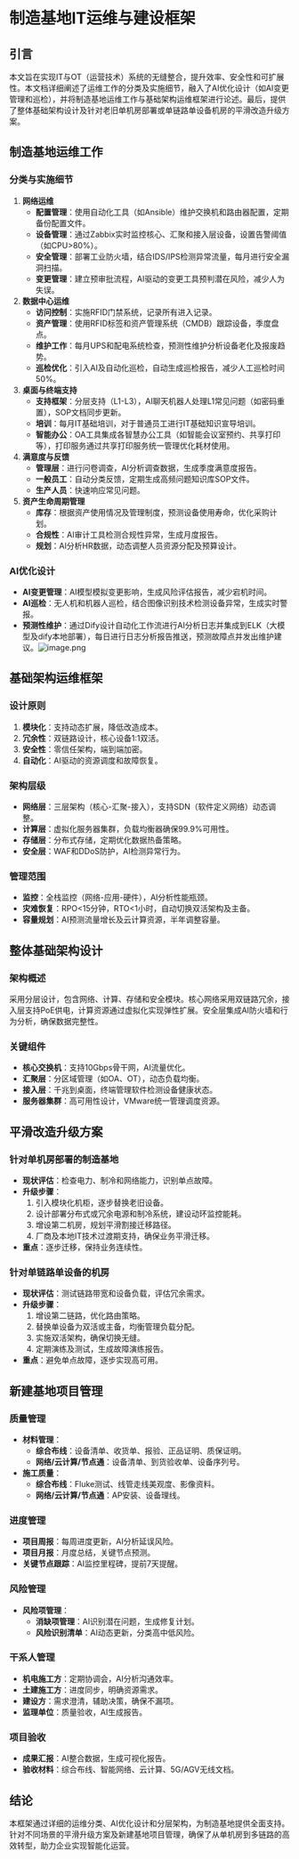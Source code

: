 # 制造基地IT运维与建设框架

## 引言

本文旨在实现IT与OT（运营技术）系统的无缝整合，提升效率、安全性和可扩展性。本文档详细阐述了运维工作的分类及实施细节，融入了AI优化设计（如AI变更管理和巡检），并将制造基地运维工作与基础架构运维框架进行论述。最后，提供了整体基础架构设计及针对老旧单机房部署或单链路单设备机房的平滑改造升级方案。

## 制造基地运维工作

### 分类与实施细节

1. **网络运维**
   * **配置管理**：使用自动化工具（如Ansible）维护交换机和路由器配置，定期备份配置文件。
   * **设备管理**：通过Zabbix实时监控核心、汇聚和接入层设备，设置告警阈值（如CPU>80%）。
   * **安全管理**：部署工业防火墙，结合IDS/IPS检测异常流量，每月进行安全漏洞扫描。
   * **变更管理**：建立预审批流程，AI驱动的变更工具预判潜在风险，减少人为失误。
2. **数据中心运维**
   * **访问控制**：实施RFID门禁系统，记录所有进入记录。
   * **资产管理**：使用RFID标签和资产管理系统（CMDB）跟踪设备，季度盘点。
   * **维护工作**：每月UPS和配电系统检查，预测性维护分析设备老化及报废趋势。
   * **巡检优化**：引入AI及自动化巡检，自动生成巡检报告，减少人工巡检时间50%。
3. **桌面与终端支持**
   * **支持框架**：分层支持（L1-L3），AI聊天机器人处理L1常见问题（如密码重置），SOP文档同步更新。
   * **培训**：每月IT基础培训，对于普通员工进行IT基础知识宣导培训。
   * **智能办公**：OA工具集成各智慧办公工具（如智能会议室预约、共享打印等），打印服务通过共享打印服务统一管理优化耗材使用。
4. **满意度与反馈**
   * **管理层**：进行问卷调查，AI分析调查数据，生成季度满意度报告。
   * **一般员工**：自动分类反馈，定期生成高频问题知识库SOP文件。
   * **生产人员**：快速响应常见问题。
5. **资产生命周期管理**
   * **库存**：根据资产使用情况及管理制度，预测设备使用寿命，优化采购计划。
   * **合规性**：AI审计工具检测合规性异常，生成月度报告。
   * **规划**：AI分析HR数据，动态调整人员资源分配及预算设计。

### AI优化设计

* **AI变更管理**：AI模型模拟变更影响，生成风险评估报告，减少宕机时间。
* **AI巡检**：无人机和机器人巡检，结合图像识别技术检测设备异常，生成实时警报。
* **预测性维护**：通过Dify设计自动化工作流进行AI分析日志并集成到ELK（大模型及dify本地部署），每日进行日志分析报告推送，预测故障点并发出维护建议。![image.png](https://cdn.jsdelivr.net/gh/Jaycelu/note-gen-image-sync@main/c0435b39-5496-4a71-b819-1de397b44f01.png)

## 基础架构运维框架

### 设计原则

1. **模块化**：支持动态扩展，降低改造成本。
2. **冗余性**：双链路设计，核心设备1:1双活。
3. **安全性**：零信任架构，端到端加密。
4. **自动化**：AI驱动的资源调度和故障恢复。

### 架构层级

* **网络层**：三层架构（核心-汇聚-接入），支持SDN（软件定义网络）动态调整。
* **计算层**：虚拟化服务器集群，负载均衡器确保99.9%可用性。
* **存储层**：分布式存储，定期优化数据热备策略。
* **安全层**：WAF和DDoS防护，AI检测异常行为。

### 管理范围

* **监控**：全栈监控（网络-应用-硬件），AI分析性能瓶颈。
* **灾难恢复**：RPO<15分钟，RTO<1小时，自动切换双活架构及主备。
* **容量规划**：AI预测流量增长及云计算资源，半年调整容量。

## 整体基础架构设计

### 架构概述

采用分层设计，包含网络、计算、存储和安全模块。核心网络采用双链路冗余，接入层支持PoE供电，计算资源通过虚拟化实现弹性扩展。安全层集成AI防火墙和行为分析，确保数据完整性。

### 关键组件

* **核心交换机**：支持10Gbps骨干网，AI流量优化。
* **汇聚层**：分区域管理（如OA、OT），动态负载均衡。
* **接入层**：千兆到桌面，终端管理软件检测设备健康状态。
* **服务器集群**：高可用性设计，VMware统一管理调度资源。

## 平滑改造升级方案

### 针对单机房部署的制造基地

* **现状评估**：检查电力、制冷和网络能力，识别单点故障。
* **升级步骤**：
  1. 引入模块化机柜，逐步替换老旧设备。
  2. 设计部署分布式或冗余电源和制冷系统，建设动环监控能耗。
  3. 增设第二机房，规划平滑割接迁移路径。
  4. 厂商及本地IT技术过渡期支持，确保业务平滑迁移。
* **重点**：逐步迁移，保持业务连续性。

### 针对单链路单设备的机房

* **现状评估**：测试链路带宽和设备负载，评估冗余需求。
* **升级步骤**：
  1. 增设第二链路，优化路由策略。
  2. 替换单设备为双活或主备，均衡管理负载分配。
  3. 实施双活架构，确保切换无缝。
  4. 定期演练及测试，生成故障演练报告。
* **重点**：避免单点故障，逐步实现高可用。

## 新建基地项目管理

### 质量管理

* **材料管理**：
  * **综合布线**：设备清单、收货单、报验、正品证明、质保证明。
  * **网络/云计算/节点通**：设备清单、到货验收单、设备序列号。
* **施工质量**：
  * **综合布线**：Fluke测试、线管走线美观度、影像资料。
  * **网络/云计算/节点通**：AP安装、设备理线。

### 进度管理

* **项目周报**：每周进度更新，AI分析延误风险。
* **项目月报**：月度总结，关键节点预测。
* **关键节点跟踪**：AI监控里程碑，提前7天提醒。

### 风险管理

* **风险项管理**：
  * **消缺项管理**：AI识别潜在问题，生成修复计划。
  * **风险识别清单**：AI动态更新，分类高中低风险。

### 干系人管理

* **机电施工方**：定期协调会，AI分析沟通效率。
* **土建施工方**：进度同步，明确资源需求。
* **建设方**：需求澄清，辅助决策，确保不漏项。
* **监理单位**：质量验收，AI生成报告。

### 项目验收

* **成果汇报**：AI整合数据，生成可视化报告。
* **验收材料**：综合布线、智能网络、云计算、5G/AGV无线文档。

## 结论

本框架通过详细的运维分类、AI优化设计和分层架构，为制造基地提供全面支持。针对不同场景的平滑升级方案及新建基地项目管理，确保了从单机房到多链路的高效转型，助力企业实现智能化运营。
